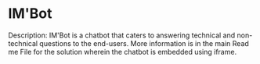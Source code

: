 # IM'Bot
Description:
IM'Bot is a chatbot that caters to answering technical and non-technical questions to the end-users. More information is in the main Read me File for the solution wherein the chatbot is embedded using iframe. 
